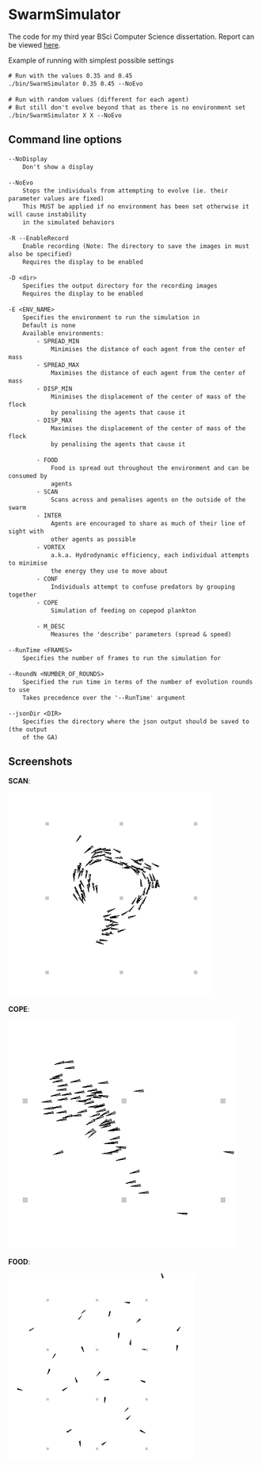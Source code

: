 SwarmSimulator
==================

The code for my third year BSci Computer Science dissertation. Report can be viewed [here](https://gitlab.com/jake314159/Y3_final_report).

Example of running with simplest possible settings
```
# Run with the values 0.35 and 0.45
./bin/SwarmSimulator 0.35 0.45 --NoEvo

# Run with random values (different for each agent)
# But still don't evolve beyond that as there is no environment set
./bin/SwarmSimulator X X --NoEvo
```

Command line options
---------------
```
--NoDisplay
    Don't show a display

--NoEvo
    Stops the individuals from attempting to evolve (ie. their parameter values are fixed)
    This MUST be applied if no environment has been set otherwise it will cause instability
    in the simulated behaviors

-R --EnableRecord
    Enable recording (Note: The directory to save the images in must also be specified)
    Requires the display to be enabled

-D <dir>
    Specifies the output directory for the recording images
    Requires the display to be enabled

-E <ENV_NAME>
    Specifies the environment to run the simulation in
    Default is none
    Available environments:
        - SPREAD_MIN
            Minimises the distance of each agent from the center of mass
        - SPREAD_MAX
            Maximises the distance of each agent from the center of mass
        - DISP_MIN
            Minimises the displacement of the center of mass of the flock
            by penalising the agents that cause it
        - DISP_MAX
            Maximises the displacement of the center of mass of the flock
            by penalising the agents that cause it

        - FOOD
            Food is spread out throughout the environment and can be consumed by
            agents
        - SCAN
            Scans across and penalises agents on the outside of the swarm
        - INTER
            Agents are encouraged to share as much of their line of sight with
            other agents as possible
        - VORTEX
            a.k.a. Hydrodynamic efficiency, each individual attempts to minimise
            the energy they use to move about
        - CONF
            Individuals attempt to confuse predators by grouping together
        - COPE
            Simulation of feeding on copepod plankton

        - M_DESC
            Measures the 'describe' parameters (spread & speed)
            
--RunTime <FRAMES>
    Specifies the number of frames to run the simulation for

--RoundN <NUMBER_OF_ROUNDS>
    Specified the run time in terms of the number of evolution rounds to use
    Takes precedence over the '--RunTime' argument

--jsonDir <DIR>
    Specifies the directory where the json output should be saved to (the output
    of the GA)
```

Screenshots
--------------------------

**SCAN**:

![Virtual fish in a ball patern](screenshots/ball.png)



**COPE**:

![Virtual fish traveling together in one direction in a group](screenshots/bird.png)


**FOOD**:


![Virtual fish randomly spread and traveling in different directions](screenshots/ant.png)



